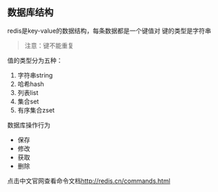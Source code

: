 ## 数据库结构
redis是key-value的数据结构，每条数据都是⼀个键值对
键的类型是字符串
>注意：键不能重复

值的类型分为五种：
1. 字符串string
2. 哈希hash
3. 列表list
4. 集合set
5. 有序集合zset


数据库操作行为

- 保存
- 修改
- 获取
- 删除

点击中⽂官⽹查看命令⽂档<http://redis.cn/commands.html>
